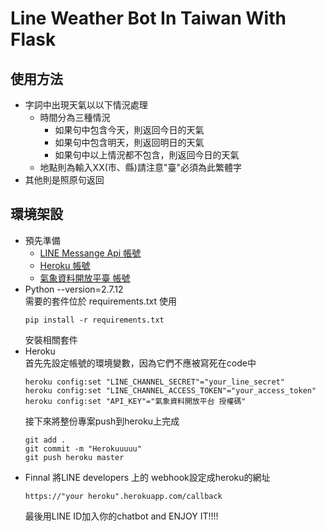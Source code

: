 # Line Weather Bot In Taiwan With Flask

## 使用方法
* 字詞中出現天氣以以下情況處理
    * 時間分為三種情況
        * 如果句中包含今天，則返回今日的天氣
        * 如果句中包含明天，則返回明日的天氣
        * 如果句中以上情況都不包含，則返回今日的天氣
    * 地點則為輸入XX(市、縣)請注意"臺"必須為此繁體字
* 其他則是照原句返回
## 環境架設
* 預先準備
    * [LINE Messange Api 帳號](https://business.line.me/zh-hant/services/bot)
    * [Heroku 帳號](https://dashboard.heroku.com/)
    * [氣象資料開放平臺 帳號](http://opendata.cwb.gov.tw/index)
* Python --version=2.7.12  
    需要的套件位於 requirements.txt 使用  
    ```
    pip install -r requirements.txt  
    ```
    安裝相關套件  
* Heroku  
    首先先設定帳號的環境變數，因為它們不應被寫死在code中  
    ```
    heroku config:set "LINE_CHANNEL_SECRET"="your_line_secret"
    heroku config:set "LINE_CHANNEL_ACCESS_TOKEN"="your_access_token"
    heroku config:set "API_KEY"="氣象資料開放平台 授權碼"
    ```
    接下來將整份專案push到heroku上完成
    ```
    git add .
    git commit -m "Herokuuuuu"
    git push heroku master
    ```
* Finnal
    將LINE developers 上的 webhook設定成heroku的網址
    ```
    https://"your heroku".herokuapp.com/callback
    ```
    最後用LINE ID加入你的chatbot and
    ENJOY IT!!!!
